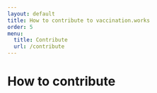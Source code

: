 ```yaml
---
layout: default
title: How to contribute to vaccination.works
order: 5
menu:
  title: Contribute
  url: /contribute
---
```


# How to contribute

